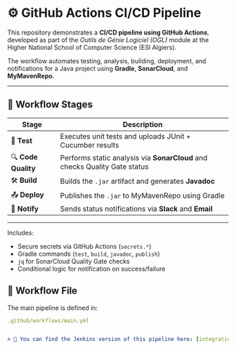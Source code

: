 # ⚙️ GitHub Actions CI/CD Pipeline

This repository demonstrates a **CI/CD pipeline using GitHub Actions**, developed as part of the *Outils de Génie Logiciel (OGL)* module at the Higher National School of Computer Science (ESI Algiers).

The workflow automates testing, analysis, building, deployment, and notifications for a Java project using **Gradle**, **SonarCloud**, and **MyMavenRepo**.

---

## 🔁 Workflow Stages

| Stage               | Description                                                                 |
|---------------------|-----------------------------------------------------------------------------|
| 🧪 **Test**          | Executes unit tests and uploads JUnit + Cucumber results                    |
| 🔍 **Code Quality**  | Performs static analysis via **SonarCloud** and checks Quality Gate status |
| 🛠️ **Build**         | Builds the `.jar` artifact and generates **Javadoc**                       |
| 📤 **Deploy**        | Publishes the `.jar` to MyMavenRepo using Gradle                           |
| 📢 **Notify**        | Sends status notifications via **Slack** and **Email**                     |

---
Includes:

* Secure secrets via GitHub Actions (`secrets.*`)
* Gradle commands (`test`, `build`, `javadoc`, `publish`)
* `jq` for SonarCloud Quality Gate checks
* Conditional logic for notification on success/failure

## 📄 Workflow File

The main pipeline is defined in:  
```yaml
.github/workflows/main.yml


> 📂 You can find the Jenkins version of this pipeline here: [integration-continue](https://github.com/inessBenguiar/integration-continue)
